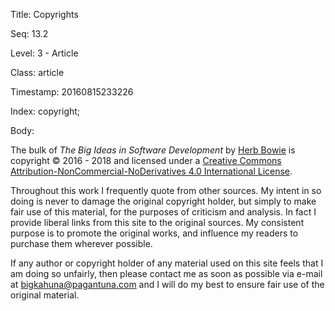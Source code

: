 Title:  Copyrights

Seq:    13.2

Level:  3 - Article

Class:  article

Timestamp: 20160815233226

Index:  copyright; 

Body:

The bulk of <cite>The Big Ideas in Software Development</cite> by [Herb Bowie](http://hbowie.com) is copyright &copy; 2016 - 2018 and licensed under a [Creative Commons Attribution-NonCommercial-NoDerivatives 4.0 International License](http://creativecommons.org/licenses/by-nc-nd/4.0/).

Throughout this work I frequently quote from other sources. My intent in so doing is never to damage the original copyright holder, but simply to make fair use of this material, for the purposes of criticism and analysis. In fact I provide liberal links from this site to the original sources. My consistent purpose is to promote the original works, and influence my readers to purchase them wherever possible.

If any author or copyright holder of any material used on this site feels that I am doing so unfairly, then please contact me as soon as possible via e-mail at <a href="mailto:bigkahuna@pagantuna.com">bigkahuna@pagantuna.com</a> and I will do my best to ensure fair use of the original material.

